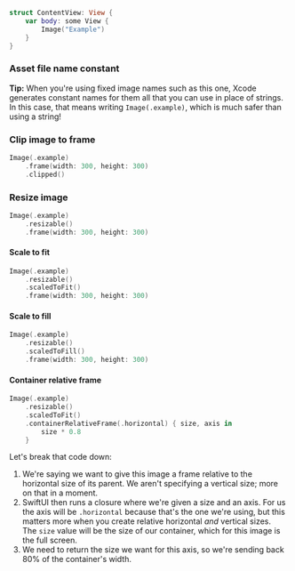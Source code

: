 ```swift
struct ContentView: View {
    var body: some View {
        Image("Example")
    }
}
```

### Asset file name constant
**Tip:** When you're using fixed image names such as this one, Xcode generates constant names for them all that you can use in place of strings. In this case, that means writing `Image(.example)`, which is much safer than using a string!

### Clip image to frame
```swift
Image(.example)
    .frame(width: 300, height: 300)
    .clipped()
```

### Resize image
```swift
Image(.example)
    .resizable()
    .frame(width: 300, height: 300)
```

#### Scale to fit
```swift
Image(.example)
    .resizable()
    .scaledToFit()
    .frame(width: 300, height: 300)
```

#### Scale to fill
```swift
Image(.example)
    .resizable()
    .scaledToFill()
    .frame(width: 300, height: 300)
```

#### Container relative frame
```swift
Image(.example)
    .resizable()
    .scaledToFit()
    .containerRelativeFrame(.horizontal) { size, axis in
        size * 0.8
    }
```

Let's break that code down:
1. We're saying we want to give this image a frame relative to the horizontal size of its parent. We aren't specifying a vertical size; more on that in a moment.
2. SwiftUI then runs a closure where we're given a size and an axis. For us the axis will be `.horizontal` because that's the one we're using, but this matters more when you create relative horizontal _and_ vertical sizes. The `size` value will be the size of our container, which for this image is the full screen.
3. We need to return the size we want for this axis, so we're sending back 80% of the container's width.
